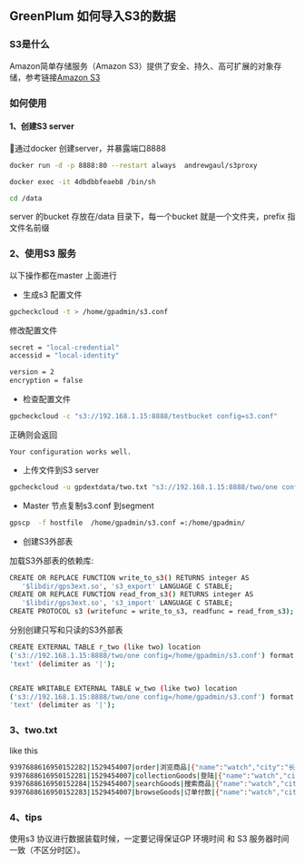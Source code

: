 ## GreenPlum 如何导入S3的数据

### S3是什么
Amazon简单存储服务（Amazon S3）提供了安全、持久、高可扩展的对象存储，参考链接[Amazon S3](https://aws.amazon.com/cn/s3/)

### 如何使用

#### 1、创建S3 server
通过docker 创建server，并暴露端口8888
``` bash
docker run -d -p 8888:80 --restart always  andrewgaul/s3proxy

docker exec -it 4dbdbbfeaeb8 /bin/sh

cd /data
```
server 的bucket 存放在/data 目录下，每一个bucket 就是一个文件夹，prefix 指文件名前缀


### 2、使用S3 服务
以下操作都在master 上面进行
- 生成s3 配置文件
``` bash
gpcheckcloud -t > /home/gpadmin/s3.conf
```

修改配置文件

``` bash
secret = "local-credential"
accessid = "local-identity"

version = 2
encryption = false
```

- 检查配置文件

``` bash
gpcheckcloud -c "s3://192.168.1.15:8888/testbucket config=s3.conf"
```

正确则会返回

```
Your configuration works well.
```

- 上传文件到S3 server
``` bash
gpcheckcloud -u gpdextdata/two.txt "s3://192.168.1.15:8888/two/one config=s3.conf"
```

- Master 节点复制s3.conf 到segment
``` bash
gpscp  -f hostfile  /home/gpadmin/s3.conf =:/home/gpadmin/
```

- 创建S3外部表

加载S3外部表的依赖库:
``` bash
CREATE OR REPLACE FUNCTION write_to_s3() RETURNS integer AS
   '$libdir/gps3ext.so', 's3_export' LANGUAGE C STABLE;
CREATE OR REPLACE FUNCTION read_from_s3() RETURNS integer AS
   '$libdir/gps3ext.so', 's3_import' LANGUAGE C STABLE;
CREATE PROTOCOL s3 (writefunc = write_to_s3, readfunc = read_from_s3);
```

分别创建只写和只读的S3外部表
``` bash
CREATE EXTERNAL TABLE r_two (like two) location
('s3://192.168.1.15:8888/two/one config=/home/gpadmin/s3.conf') format
'text' (delimiter as '|');


CREATE WRITABLE EXTERNAL TABLE w_two (like two) location
('s3://192.168.1.15:8888/two/one config=/home/gpadmin/s3.conf') format
'text' (delimiter as '|');
```

### 3、two.txt
like this 
``` bash
9397688616950152282|1529454007|order|浏览商品|{"name":"watch","city":"长沙"}|2018-06-20
9397688616950152281|1529454007|collectionGoods|登陆|{"name":"watch","city":"上海"}|2018-06-20
9397688616950152284|1529454007|searchGoods|搜索商品|{"name":"watch","city":"深圳","brand":"Hair","price":6034.851}|2018-06-20
9397688616950152283|1529454007|browseGoods|订单付款|{"name":"watch","city":"深圳","brand":"Apple","price":8510.112}|2018-06-20
```

### 4、tips

使用s3 协议进行数据装载时候，一定要记得保证GP 环境时间 和 S3 服务器时间一致（不区分时区）。